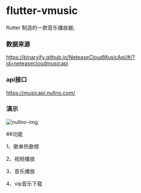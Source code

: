 # flutter-vmusic

flutter 制造的一款音乐播放器;


### 数据来源
https://binaryify.github.io/NeteaseCloudMusicApi/#/?id=neteasecloudmusicapi

### api接口
https://musicapi.nullno.com/

### 演示
![nullno-img](https://source.nullno.com/images/Screenshot_20191011-164737.jpg)

##功能

1、歌单热歌榜

2、视频播放

3、音乐播放

4、vip音乐下载



